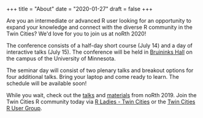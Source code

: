 +++
title = "About"
date = "2020-01-27"
draft = false
+++

Are you an intermediate or advanced R user looking for an opportunity to expand your knowledge and connect with the diverse R community in the Twin Cities? We'd love for you to join us at noRth 2020! 

The conference consists of a half-day short course (July 14) and a day of interactive talks (July 15). The conference will be held in <a href="https://campusmaps.umn.edu/robert-h-bruininks-hall">Bruininks Hall</a> on the campus of the University of Minnesota.

The seminar day will consist of two plenary talks and breakout options for four additional talks. Bring your laptop and come ready to learn. The schedule will be available soon!

While you wait, check out the
<a href="https://www.youtube.com/playlist?list=PL7aOYMht_9VXse6izexC1sUBRUz_ZuRWV">talks</a>
and <a href="https://github.com/rnorthconference/2019Talks">materials</a> from noRth 2019. Join the Twin Cities R community today via <a href="https://www.meetup.com/rladies-tc/events/">R Ladies - Twin Cities</a> or the <a href="https://www.meetup.com/twincitiesrug/"> Twin Cities R User Group</a>.